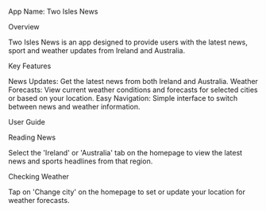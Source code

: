 App Name: Two Isles News

Overview

Two Isles News is an app designed to provide users with the latest news, sport and weather updates from Ireland and Australia. 

Key Features

News Updates: Get the latest news from both Ireland and Australia.
Weather Forecasts: View current weather conditions and forecasts for selected cities or based on your location.
Easy Navigation: Simple interface to switch between news and weather information.

User Guide

Reading News

Select the 'Ireland' or 'Australia' tab on the homepage to view the latest news and sports headlines from that region.

Checking Weather

Tap on 'Change city' on the homepage to set or update your location for weather forecasts.
